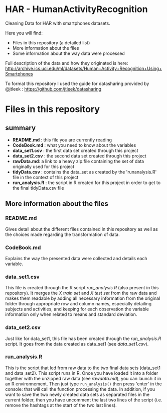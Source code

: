 # HAR - HumanActivityRecognition
Cleaning Data for HAR with smartphones datasets. 

Here you will find:
- Files in this repository (a detailed list)
- More information about the files
- Some information about the way data were processed

Full description of the data and how they originated is here:
http://archive.ics.uci.edu/ml/datasets/Human+Activity+Recognition+Using+Smartphones

To format this repository I used the guide for datasharing provided by @jtleek : https://github.com/jtleek/datasharing 

# Files in this repository

## summary
- **README.md** : this file you are currently reading
- **CodeBook.md** : what you need to know about the variables
- **data_set1.csv** : the first data set created through this project
- **data_set2.csv** : the second data set created through this project
- **rawData.md**: a link to a heavy zip.file containing the set of data originally used for this project 
- **tidyData.csv** : contains the  data_set as created by the 'runanalysis.R' file in the context of this project
- **run_analysis.R** : the script in R created for this project in order to get to the final tidyData.csv file 

## More information about the files

### README.md
Gives detail about the different files contained in this repository as well as the choices made regarding the transformation of data.

### CodeBook.md 
Explains the way the presented data were collected and details each variable.

### data_set1.csv
This file is created through the R script *run_analysis.R* (also present in this repository). It merges the *X train set* and *X test set* from the raw data and makes them readable by adding all necessary information from the original folder through appropriate row and column names, especially detailing subjects and activities, and keeping for each observation the variable information only when related to means and standard deviation.

### data_set2.csv
Just like for data_set1, this file has been created through the *run_analysis.R* script. It goes from the data created as data_set1 (see *data_set1.csv*). 

### run_analysis.R
This is the script that led from raw data to the two final data sets (data_set1 and data_set2).
This script runs in R. Once you have loaded it into a folder together with the unzipped raw data (see *rawdata.md*), you can launch it in an R environnement. Then just type `run_analysis()` then press 'enter' in the console: that will call the function processing the data.
In addition, if you want to save the two newly created data sets as separated files in the current folder, then you have uncomment the last two lines of the script (i.e. remove the hashtags at the start of the two last lines). 
